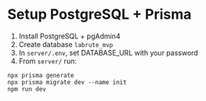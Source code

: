 # Setup PostgreSQL + Prisma

1. Install PostgreSQL + pgAdmin4
2. Create database `labrute_mvp`
3. In `server/.env`, set DATABASE_URL with your password
4. From `server/` run:
```
npx prisma generate
npx prisma migrate dev --name init
npm run dev
```
